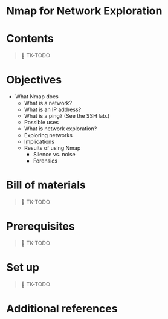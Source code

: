 # Nmap for Network Exploration

# Contents

> :construction: TK-TODO

# Objectives

* What Nmap does
  * What is a network?
  * What is an IP address?
  * What is a ping?
    (See the SSH lab.)
  * Possible uses
  * What is network exploration?
  * Exploring networks
  * Implications
  * Results of using Nmap
    * Silence vs. noise
    * Forensics

# Bill of materials

> :construction: TK-TODO

# Prerequisites

> :construction: TK-TODO

# Set up

> :construction: TK-TODO

# Additional references
